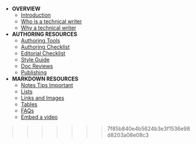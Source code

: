 - **OVERVIEW**
  - [Introduction](introduction)
  - [Who is a technical writer](technical-writer)
  - [Why a technical writer](need-technical-writer)
- **AUTHORING RESOURCES**
  - [Authoring Tools](authoring-tools)
  - [Authoring Checklist](authoring-checklist)
  - [Editorial Checklist](editorial-checklist)
  - [Style Guide](style-guide)
  - [Doc Reviews](doc-reviews)
  - [Publishing](publishing)
- **MARKDOWN RESOURCES**
  - [Notes Tips Important](notes-tips-important)
  - [Lists](lists)
  - [Links and Images](links-and-images)
  - [Tables](tables)
  - [FAQs](faqs)
  - [Embed a video](embed-a-video)


<!-- 

## Welcome to GitHub Pages

You can use the [editor on GitHub](https://github.com/natashascribes/natashascribes/edit/main/README.md) to maintain and preview the content for your website in Markdown files.

Whenever you commit to this repository, GitHub Pages will run [Jekyll](https://jekyllrb.com/) to rebuild the pages in your site, from the content in your Markdown files.

### Markdown

Markdown is a lightweight and easy-to-use syntax for styling your writing. It includes conventions for

```markdown
Syntax highlighted code block

# Header 1
## Header 2
### Header 3

- Bulleted
- List

1. Numbered
2. List

**Bold** and _Italic_ and `Code` text

[Link](url) and ![Image](src)
```

For more details see [Basic writing and formatting syntax](https://docs.github.com/en/github/writing-on-github/getting-started-with-writing-and-formatting-on-github/basic-writing-and-formatting-syntax).

### Jekyll Themes

Your Pages site will use the layout and styles from the Jekyll theme you have selected in your [repository settings](https://github.com/natashascribes/natashascribes/settings/pages). The name of this theme is saved in the Jekyll `_config.yml` configuration file.

### Support or Contact

Having trouble with Pages? Check out our [documentation](https://docs.github.com/categories/github-pages-basics/) or [contact support](https://support.github.com/contact) and we’ll help you sort it out.
-->
>>>>>>> 7f85b840e4b5624b3e3f1536e98d8203a08e08c3
